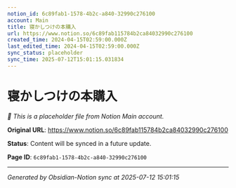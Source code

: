 ```yaml
---
notion_id: 6c89fab1-1578-4b2c-a840-32990c276100
account: Main
title: 寝かしつけの本購入
url: https://www.notion.so/6c89fab115784b2ca84032990c276100
created_time: 2024-04-15T02:59:00.000Z
last_edited_time: 2024-04-15T02:59:00.000Z
sync_status: placeholder
sync_time: 2025-07-12T15:01:15.031834
---
```


# 寝かしつけの本購入

*🔄 This is a placeholder file from Notion Main account.*

**Original URL**: https://www.notion.so/6c89fab115784b2ca84032990c276100

**Status**: Content will be synced in a future update.

**Page ID**: `6c89fab1-1578-4b2c-a840-32990c276100`

---

*Generated by Obsidian-Notion sync at 2025-07-12 15:01:15*
